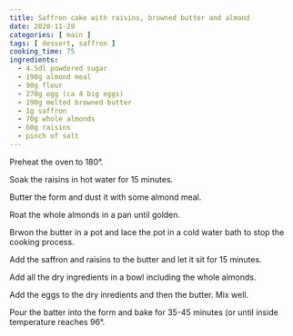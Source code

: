 ```yaml
---
title: Saffron cake with raisins, browned butter and almond
date: 2020-11-29
categories: [ main ]
tags: [ dessert, saffron ]
cooking_time: 75
ingredients:
  - 4.5dl powdered sugar
  - 190g almond meal
  - 90g flour
  - 270g egg (ca 4 big eggs)
  - 190g melted browned butter
  - 1g saffron
  - 70g whole almonds
  - 60g raisins
  - pinch of salt
---
```


Preheat the oven to 180°.

Soak the raisins in hot water for 15 minutes.

Butter the form and dust it with some almond meal.

Roat the whole almonds in a pan until golden.

Brwon the butter in a pot and lace the pot in a cold water bath to stop the cooking process.

Add the saffron and raisins to the butter and let it sit for 15 minutes.

Add all the dry ingredients in a bowl including the whole almonds.

Add the eggs to the dry inredients and then the butter. Mix well.

Pour the batter into the form and bake for 35-45 minutes (or until inside temperature reaches 96°.
